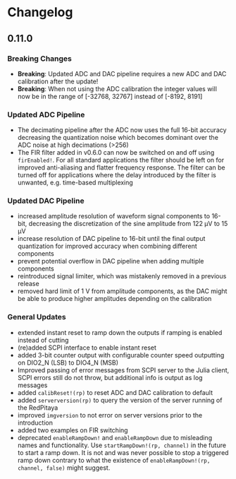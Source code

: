 # Changelog

## 0.11.0

### Breaking Changes
- **Breaking**: Updated ADC and DAC pipeline requires a new ADC and DAC calibration after the update!
- **Breaking**: When not using the ADC calibration the integer values will now be in the range of [-32768, 32767] instead of [-8192, 8191]

### Updated ADC Pipeline
- The decimating pipeline after the ADC now uses the full 16-bit accuracy decreasing the quantization noise which becomes dominant over the ADC noise at high decimations (>256)
- The FIR filter added in v0.6.0 can now be switched on and off using `firEnabled!`. For all standard applications the filter should be left on for improved anti-aliasing and flatter frequency response. The filter can be turned off for applications where the delay introduced by the filter is unwanted, e.g. time-based multiplexing

### Updated DAC Pipeline
- increased amplitude resolution of waveform signal components to 16-bit, decreasing the discretization of the sine amplitude from 122 µV to 15 µV
- increase resolution of DAC pipeline to 16-bit until the final output quantization for improved accuracy when combining different components
- prevent potential overflow in DAC pipeline when adding multiple components
- reintroduced signal limiter, which was mistakenly removed in a previous release
- removed hard limit of 1 V from amplitude components, as the DAC might be able to produce higher amplitudes depending on the calibration

### General Updates
- extended instant reset to ramp down the outputs if ramping is enabled instead of cutting
- (re)added SCPI interface to enable instant reset
- added 3-bit counter output with configurable counter speed outputting on DIO2_N (LSB) to DIO4_N (MSB)
- Improved passing of error messages from SCPI server to the Julia client, SCPI errors still do not throw, but additional info is output as log messages
- added `calibReset!(rp)` to reset ADC and DAC calibration to default
- added `serverversion(rp)` to query the version of the server running of the RedPitaya
- improved `imgversion` to not error on server versions prior to the introduction
- added two examples on FIR switching
- deprecated `enableRampDown!` and `enableRampDown` due to misleading names and functionality. Use `startRampDown!(rp, channel)` in the future to start a ramp down. It is not and was never possible to stop a triggered ramp down contrary to what the existence of `enableRampDown!(rp, channel, false)` might suggest.


